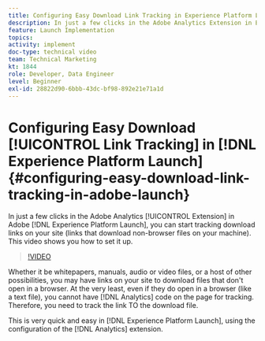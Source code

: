 ```yaml
---
title: Configuring Easy Download Link Tracking in Experience Platform Launch
description: In just a few clicks in the Adobe Analytics Extension in Experience Platform Launch, you can start tracking download links on your site (links that download non-browser files on your machine). This video shows you how to set it up.
feature: Launch Implementation
topics: 
activity: implement
doc-type: technical video
team: Technical Marketing
kt: 1844
role: Developer, Data Engineer
level: Beginner
exl-id: 28822d90-6bbb-43dc-bf98-892e21e71a1d
---
```

# Configuring Easy Download [!UICONTROL Link Tracking] in [!DNL Experience Platform Launch] {#configuring-easy-download-link-tracking-in-adobe-launch}

In just a few clicks in the Adobe Analytics [!UICONTROL Extension] in Adobe [!DNL Experience Platform Launch], you can start tracking download links on your site (links that download non-browser files on your machine). This video shows you how to set it up.

>[!VIDEO](https://video.tv.adobe.com/v/25762/?quality=12)

Whether it be whitepapers, manuals, audio or video files, or a host of other possibilities, you may have links on your site to download files that don't open in a browser. At the very least, even if they do open in a browser (like a text file), you cannot have [!DNL Analytics] code on the page for tracking. Therefore, you need to track the link TO the download file.

This is very quick and easy in [!DNL Experience Platform Launch], using the configuration of the [!DNL Analytics] extension.
